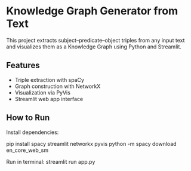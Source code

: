 # Knowledge Graph Generator from Text

This project extracts subject–predicate–object triples from any input text and visualizes them as a Knowledge Graph using Python and Streamlit.

## Features
- Triple extraction with spaCy
- Graph construction with NetworkX
- Visualization via PyVis
- Streamlit web app interface

## How to Run
Install dependencies:

pip install spacy streamlit networkx pyvis
python -m spacy download en_core_web_sm

Run in terminal:
streamlit run app.py
